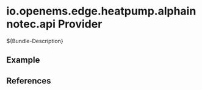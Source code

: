 # io.openems.edge.heatpump.alphainnotec.api Provider

${Bundle-Description}

## Example

## References

